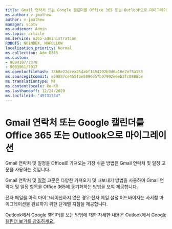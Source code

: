 ```yaml
---
title: Gmail 연락처 또는 Google 캘린더를 Office 365 또는 Outlook으로 마이그레이션
ms.author: v-jmathew
author: v-jmathew
manager: scotv
ms.audience: Admin
ms.topic: article
ms.service: o365-administration
ROBOTS: NOINDEX, NOFOLLOW
localization_priority: Normal
ms.collection: Adm_O365
ms.custom:
- 9004197/7378
- 9003961/7017
ms.openlocfilehash: 33b8e22dcea254abf1854292b9d6a16e7ef5a155
ms.sourcegitcommit: e29887ce455fbe5896d57b07992e6eb3fc0888ce
ms.translationtype: MT
ms.contentlocale: ko-KR
ms.lasthandoff: 12/24/2020
ms.locfileid: "49731744"
---
```

# <a name="migrate-gmail-contacts-or-google-calendars-to-office-365-or-outlook"></a>Gmail 연락처 또는 Google 캘린더를 Office 365 또는 Outlook으로 마이그레이션

Gmail 연락처 및 일정을 Office로 가져오는 가장 쉬운 방법은 Gmail 연락처 및 일정 고문을 사용하는 것입니다.

Gmail 연락처 및 [일정](https://go.microsoft.com/fwlink/?linkid=2134386) 고문은 다양한 가져오기 및 내보내기 방법을 사용하여 Gmail 연락처 및 일정 항목을 Office 365에 동기화하는 방법을 보여 제공합니다.

전자 메일을 아직 마이그레이션하지 않은 경우 [](https://go.microsoft.com/fwlink/?linkid=2133951) 전자 메일 설정 어드바이저는 사서함 마이그레이션을 완료하기 위한 단계별 지침을 제공합니다.

Outlook에서 Google 캘린더를 보는 방법에 대한 자세한 내용은 Outlook에서 [Google 캘린더 보기를 참조하세요.](https://go.microsoft.com/fwlink/?linkid=2083939)
